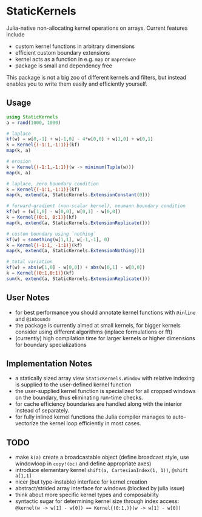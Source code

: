 # StaticKernels

Julia-native non-allocating kernel operations on arrays.
Current features include

- custom kernel functions in arbitrary dimensions
- efficient custom boundary extensions
- kernel acts as a function in e.g. `map` or `mapreduce`
- package is small and dependency free

This package is not a big zoo of different kernels and filters, but instead
enables you to write them easily and efficiently yourself.

## Usage

```julia
using StaticKernels
a = rand(1000, 1000)

# laplace
kf(w) = w[0,-1] + w[-1,0] - 4*w[0,0] + w[1,0] + w[0,1]
k = Kernel{(-1:1,-1:1)}(kf)
map(k, a)

# erosion
k = Kernel{(-1:1,-1:1)}(w -> minimum(Tuple(w)))
map(k, a)

# laplace, zero boundary condition
k = Kernel{(-1:1,-1:1)}(kf)
map(k, extend(a, StaticKernels.ExtensionConstant(0)))

# forward-gradient (non-scalar kernel), neumann boundary condition
kf(w) = (w[1,0] - w[0,0], w[0,1] - w[0,0])
k = Kernel{(0:1, 0:1)}(kf)
map(k, extend(a, StaticKernels.ExtensionReplicate()))

# custom boundary using `nothing`
kf(w) = something(w[1,1], w[-1,-1], 0)
k = Kernel{(-1:1, -1:1)}(kf)
map(k, extend(a, StaticKernels.ExtensionNothing()))

# total variation
kf(w) = abs(w[1,0] - w[0,0]) + abs(w[0,1] - w[0,0])
k = Kernel{(0:1,0:1)}(kf)
sum(k, extend(a, StaticKernels.ExtensionReplicate()))
```

## User Notes

- for best performance you should annotate kernel functions with `@inline` and
  `@inbounds`
- the package is currently aimed at small kernels, for bigger kernels consider
  using different algorithms (inplace formulations or fft)
- (currently) high compilation time for larger kernels or higher dimensions for
  boundary specializations

## Implementation Notes

- a statically sized array view `StaticKernels.Window` with relative indexing
  is supplied to the user-defined kernel function
- the user-supplied kernel function is specialized for all cropped windows on
  the boundary, thus eliminating run-time checks.
- for cache efficiency boundaries are handled along with the interior instead
  of separately.
- for fully inlined kernel functions the Julia compiler manages to
  auto-vectorize the kernel loop efficiently in most cases.

## TODO

- make `k(a)` create a broadcastable object (define broadcast style, use
  windowloop in `copy!(bc)` and define appropriate axes)
- introduce elementary kernel `shift(a, CartesianIndex(1, 1))`, `@shift a[1,1]`
- nicer (but type-instable) interface for kernel creation
- abstract/strided array interface for windows (blocked by julia issue)
- think about more specific kernel types and composability
- syntactic sugar for determining kernel size through index access:
  `@kernel(w -> w[1] - w[0]) == Kernel{(0:1,)}(w -> w[1] - w[0])`

